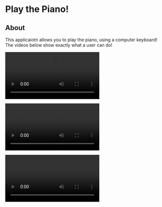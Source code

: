 # Play the Piano!

## About
 This applicaiotn allows you to play the piano, using a computer keyboard! The videos below show exactly what a user can do!

 ![video](/demoChords.mp4)

  ![video](/demoPiano.mp4)

  ![video](/demoPiano2.mp4)
